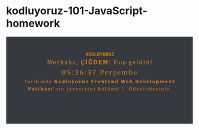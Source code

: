 # kodluyoruz-101-JavaScript-homework
![Javascript Homework](https://raw.githubusercontent.com/cigdemtiraki/kodluyoruz-101-JavaScript-homework/main/clock-app/img/app-screenshot.png)
